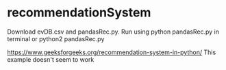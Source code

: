# recommendationSystem

Download evDB.csv and pandasRec.py. Run using python pandasRec.py in terminal or python2 pandasRec.py

https://www.geeksforgeeks.org/recommendation-system-in-python/
This example doesn't seem to work
